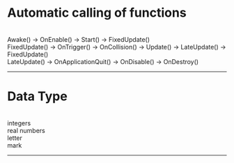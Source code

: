 # Automatic calling of functions
<br>Awake() -> OnEnable() -> Start() -> FixedUpdate()
<br>FixedUpdate() -> OnTrigger() -> OnCollision() -> Update() -> LateUpdate() -> FixedUpdate()
<br>LateUpdate() -> OnApplicationQuit() -> OnDisable() -> OnDestroy()
<br><hr>
# Data Type
<br>integers
<br>real numbers
<br>letter
<br>mark
<br><hr>
